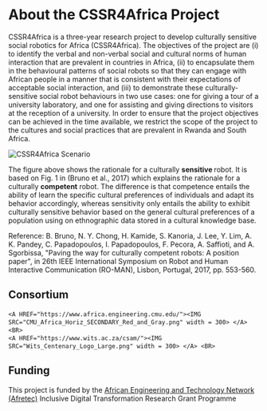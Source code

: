 # About the CSSR4Africa Project

 CSSR4Africa is a three-year research project to develop culturally sensitive social robotics for Africa (CSSR4Africa). The objectives of the project are
  (i) to identify the verbal and non-verbal social and cultural norms of human interaction that are prevalent in countries in Africa,
    (ii) to encapsulate them in the behavioural patterns of social robots so that they  can engage with African people in a manner that is consistent with their expectations of acceptable social interaction, and
    (iii) to demonstrate these culturally-sensitive social robot behaviours in two use cases: one for giving a tour of a university laboratory, and one for assisting and giving directions to visitors at the reception of a university.
    In order to ensure that the project objectives can be achieved in the time available, we restrict the scope of the project to the cultures and social practices that are prevalent in Rwanda and South Africa.
    
![CSSR4Africa Scenario](/images/CSSR_Scenario.png)

 The figure above shows the rationale for a culturally <strong> sensitive </strong> robot. It is based on Fig. 1 in (Bruno et al., 2017) which explains the rationale for a culturally <strong>competent</strong> robot. The difference is  that competence entails the ability of learn the specific cultural preferences of individuals and adapt its behavior accordingly, whereas sensitivity only entails the ability to exhibit culturally sensitive behavior based on the general cultural preferences of a population using on ethnographic data stored in a cultural knowledge base.
 
 Reference: B. Bruno, N. Y. Chong, H. Kamide, S. Kanoria, J. Lee, Y. Lim, A. K. Pandey, C. Papadopoulos, I. Papadopoulos, F. Pecora, A. Saffioti, and A. Sgorbissa, "Paving the way for culturally competent robots: A position paper", in 26th IEEE International Symposium on Robot and Human Interactive Communication (RO-MAN), Lisbon, Portugal, 2017, pp. 553-560.
    
 ## Consortium
    <A HREF="https://www.africa.engineering.cmu.edu/"><IMG SRC="CMU_Africa_Horiz_SECONDARY_Red_and_Gray.png" width = 300> </A><BR>
    <A HREF="https://www.wits.ac.za/csam/"><IMG SRC="Wits_Centenary_Logo_Large.png" width = 300> </A> <BR>

## Funding
This project is funded by the <A HREF="http://www.afretec.org">African Engineering and Technology Network (Afretec)</A> Inclusive Digital Transformation Research Grant Programme


